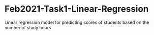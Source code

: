 # Feb2021-Task1-Linear-Regression
Linear regression model for predicting scores of students based on the number of study hours
